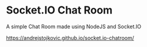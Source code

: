 # Socket.IO Chat Room

A simple Chat Room made using NodeJS and Socket.IO

https://andrejstojkovic.github.io/socket.io-chatroom/
